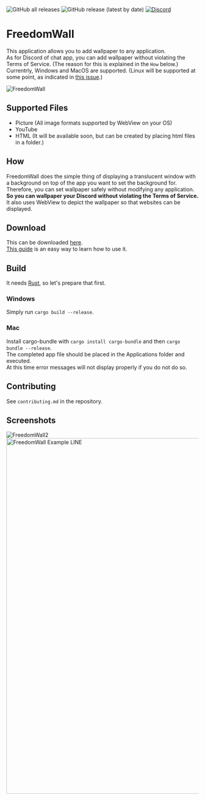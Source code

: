 ![GitHub all releases](https://img.shields.io/github/downloads/tasuren/FreedomWall/total) ![GitHub release (latest by date)](https://img.shields.io/github/v/release/tasuren/FreedomWall) [![Discord](https://img.shields.io/discord/777430548951728149?label=chat&logo=discord)](https://discord.gg/kfMwZUyGFG)
# FreedomWall
This application allows you to add wallpaper to any application.  
As for Discord of chat app, you can add wallpaper without violating the Terms of Service.
(The reason for this is explained in the `How` below.)  
Currentrly, Windows and MacOS are supported.
(Linux will be supported at some point, as indicated in [this issue](https://github.com/tasuren/FreedomWall/issues/14).)  

![FreedomWall](https://user-images.githubusercontent.com/45121209/161414150-61a726fb-60be-4007-964a-448d62d6c60a.gif)

## Supported Files
* Picture (All image formats supported by WebView on your OS)
* YouTube
* HTML (It will be available soon, but can be created by placing html files in a folder.)

## How
FreedomWall does the simple thing of displaying a translucent window with a background on top of the app you want to set the background for.  
Therefore, you can set wallpaper safely without modifying any application.  
**So you can wallpaper your Discord without violating the Terms of Service.**  
It also uses WebView to depict the wallpaper so that websites can be displayed.

## Download
This can be downloaded [here](https://github.com/tasuren/FreedomWall/releases).  
[This guide](http://freedomwall.f5.si) is an easy way to learn how to use it.

## Build
It needs [Rust](https://www.rust-lang.org/tools/install), so let's prepare that first.  

### Windows
Simply run `cargo build --release`.

### Mac
Install cargo-bundle with `cargo install cargo-bundle` and then `cargo bundle --release`.  
The completed app file should be placed in the Applications folder and executed.  
At this time error messages will not display properly if you do not do so.

## Contributing
See `contributing.md` in the repository.

## Screenshots
![FreedomWall2](https://user-images.githubusercontent.com/45121209/161414647-ef6d405f-8edb-4ea1-b0fb-3e4414be1f80.gif)  
<img width="931" alt="FreedomWall Example LINE" src="https://user-images.githubusercontent.com/45121209/161413770-5b8616da-9509-4205-9f10-f62e52731a4f.png">
